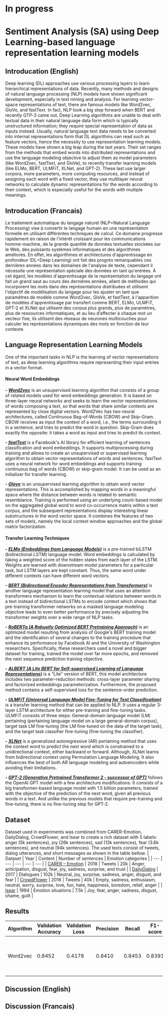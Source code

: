 # In progress

# Sentiment Analysis (SA) using Deep Learning-based language representation learning models

## Introducation (English)
Deep learning (DL) approaches use various processing layers to learn hierarchical representations of data. Recently, many methods and designs of natural language processing (NLP) models have shown significant development, especially in text mining and analysis. For learning vector-space representations of text, there are famous models like Word2vec, GloVe, and fastText. In fact, NLP took a big step forward when BERT and recently GTP-3 came out.
Deep Learning algorithms are unable to deal with textual data in their natural language data form which is typically unstructured information; they require special representation of data as inputs instead. Usually, natural language text data needs to be converted into internal representations form that DL algorithms can read such as feature vectors, hence the necessity to use representation learning models. These models have shown a big leap during the last years. Their set ranges from the methods that embed words into distributed representations and use the language modeling objective to adjust them as model parameters (like Word2vec, fastText, and GloVe), to recently transfer learning models (like ELMo, BERT, ULMFiT, XLNet, and GPT-2). These last use larger corpora, more parameters, more computing resources, and instead of assigning each word with a fixed vector, they use multilayer neural networks to calculate dynamic representations for the words according to their context, which is especially useful for the words with multiple meanings.

## Introducation (Francais)
Le traitement automatique du langage naturel (NLP=Natural Language Processing) vise à convertir le langage humain en une représentation formelle en utilisant différentes techniques de calcul. Ce domaine progresse rapidement en raison de l'intérêt croissant pour les communications homme-machine, de la grande quantité de données textuelles stockées sur le Web, des puissants systèmes informatiques et des algorithmes améliorés. En effet, les algorithmes et architectures d'apprentissage en profondeur (DL=Deep Learning) ont fait des progrès remarquables ces dernières années dans les domaines de l'analyse de texte, cependant il nécessite une représentation spéciale des données en tant qu'entrées. 
À cet égard, les modèles d'apprentissage de la représentation du langage ont fait un grand saut au cours des dernières années, allant de méthodes qui incorporent les mots dans des représentations distribuées et utilisent l'objectif de modélisation du langage pour les ajuster en tant que paramètres de modèle comme Word2vec, GloVe, et fastText, à l'apparition de modèles d'apprentissage par transfert comme BERT, ELMo, ULMFiT, GPT-2 et XLNet qui utilisent des corpus plus grands, plus de paramètres, plus de ressources informatiques, et au lieu d’affecter à chaque mot un vecteur fixe, ils utilisent des réseaux de neurones multicouches pour calculer les représentations dynamiques des mots en fonction de leur contexte.

## Language Representation Learning Models
One of the important tasks in NLP is the learning of vector representations of text, as deep learning algorithms require representing their input entries in a vector format.

#### Neural Word Embeddings
***- [Word2vec](https://arxiv.org/abs/1301.3781)*** is an unsupervised learning algorithm that consists of a group of related models used for word embeddings generation. It is based on three-layer neural networks and seeks to learn the vector representations of words composing a text, so that words that share similar contexts are represented by close digital vectors. Word2Vec has two neural architectures, called Continuous Bag-of-Words (CBOW) and Skip-Gram. CBOW receives as input the context of a word, i.e., the terms surrounding it in a sentence, and tries to predict the word in question. Skip-Gram does exactly the opposite: it takes a word as input and tries to predict its context.

***- [fastText](https://arxiv.org/abs/1607.04606)*** is a Facebook's AI library for efficient learning of sentences classification and word embeddings. It supports multiprocessing during training and allows to create an unsupervised or supervised learning algorithm to obtain vector representations of words and sentences. fastText uses a neural network for word embeddings and supports training continuous bag of words (CBOW) or skip-gram model. It can be used as an initializer for transfer learning.

***- [Glove](https://www.aclweb.org/anthology/D14-1162)*** is an unsupervised learning algorithm to obtain word vector representations. This is accomplished by mapping words in a meaningful space where the distance between words is related to semantic resemblance. Training is performed using an underlying count-based model on the aggregated global word to word co-occurrence matrix within a text corpus, and the subsequent representations display interesting linear substructures in the word vector space. It combines the features of two sets of models, namely the local context window approaches and the global matrix factorization.

#### Transfer Learning Techniques
***- [ELMo (Embeddings from Language Models)](https://arxiv.org/abs/1802.05365)*** is a pre-trained biLSTM (bidirectional LSTM) language model. Word embeddings is calculated by taking a weighted score of the hidden states from each layer of the LSTM. Weights are learned with downstream model parameters for a particular task, but LSTM layers are kept constant. Thus, the same word under different contexts can have different word vectors.

***- [BERT (Bidirectional Encoder Representations from Transformers)](https://arxiv.org/abs/1810.04805)*** is another language representation learning model that uses an attention transformers mechanism to learn the contextual relations between words in a text instead of bidirectional LSTMs to encode context which shows that pre-training transformer networks on a masked language modeling objective leads to even better performance by precisely adjusting the transformer weights  over a wide range  of NLP tasks.

***- [RoBERTa (A Robustly Optimized BERT Pretraining Approach)](https://arxiv.org/abs/1907.11692)*** is an optimized model resulting from analysis of Google's BERT training model and the identification of several changes to the training procedure that enhance its performance by Facebook AI and the University of Washington researchers. Specifically, these researchers used a novel and bigger dataset for training, trained the model over far more epochs, and removed the next sequence prediction training objective.

***- [ALBERT (A Lite BERT for Self-supervised Learning of Language Representations)](https://arxiv.org/abs/1909.11942)*** is a “Lite” version of BERT, this model architecture includes two parameter-reduction methods: cross-layer parameter sharing and factorized embeddings parameterization. Furthermore, the proposed method contains a self-supervised loss for the sentence-order prediction.

***- [ULMFiT (Universal Language Model Fine-Tuning for Text Classification)](https://arxiv.org/abs/1801.06146)*** is a transfer learning method that can be applied to NLP. It uses a regular 3-layer LSTM architecture for either pre-training and fine-tuning tasks. ULMFiT consists of three steps: General-domain language model (LM) pertaining (pertaining language model on a large general-domain corpus), target task LM fine-tuning (the LM fine-tuned on the data of the target task), and the target task classifier fine-tuning (fine-tuning the classifier).

***- [XLNet](https://arxiv.org/abs/1906.08237)*** is a generalized autoregressive (AR) pertaining method that uses the context word to predict the next word which is constrained to a unidirectional context, either backward or forward. Although, XLNet learns from bidirectional context using Permutation Language Modeling. It also influences the best of both AR language modeling and autoencoders while avoiding their limitations.

***- [GPT-2 (Generative Pretrained Transformer 2 - successor of GPT)](https://openai.com/blog/better-language-models)*** follows the OpenAI GPT model with a few architecture modifications. It consists of a big transformer-based language model with 1.5 billion parameters, trained with the objective of the prediction of the next word, given all previous words in a text. And unlike the previous models that require pre-training and fine-tuning, there is no fine-tuning step for GPT-2.


## Dataset
Dataset used in experiments was combined from CARER-Emotion, DailyDialog, CrowdFlower, and Isear to create a rich dataset with 5 labels: anger (5k sentences), joy (26k sentences), sad (13k sentences), fear (3.6k sentences), and neutral (94k sentences). The used texts consist of tweets, dialog utterances, and short messages as shown in the table bellow.
| Dataset | Year | Content | Number of sentences | Emotion categories |
| --- | --- | --- | --- | --- |
| [CARER – Emotion](https://www.aclweb.org/anthology/D18-1404) | 2018 | Tweets | 20k | Anger, anticipation, disgust, fear, joy, sadness, surprise, and trust |
| [DailyDialog](https://arxiv.org/abs/1710.03957) | 2017 | Dialogues | 102k | Neutral, joy, surprise, sadness, anger, disgust, and fear |
| [CrowdFlower](https://data.world/crowdflower/sentiment-analysis-in-text) | 2016 | Tweets | 40k | Empty, sadness, enthusiasm, neutral, worry, surprise, love, fun, hate, happiness, boredom, relief, anger |
| [Isear](https://pubmed.ncbi.nlm.nih.gov/8195988/) | 1994 | Emotion situations | 7.5k | Joy, fear, anger, sadness, disgust, shame, guilt |

## Results
| Algorithm | Validation Accuracy | Validation Loss | Precision | Recall | F1-score | Training Time | Number of parameters|
| --- | --- | --- | --- | --- | --- | --- | --- |
| Word2vec | 0.8452 | 0.4178 | 0.8410 | 0.8453 | 0.8391 | Step: 63 ms, Epoch: 222s, Total: 2472s | Trainable: 440,581, Non-Trainable: 11 060 100 |

## Discussion (English)


## Discussion (Francais)
